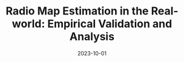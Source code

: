 ---
title: "Radio Map Estimation in the Real-world: Empirical Validation and Analysis"
collection: publications
# permalink: /publication/2015-10-01-paper-title-number-3
# excerpt: 'This paper is about the number 3. The number 4 is left for future work.'
date: 2023-10-01
venue: 'IEEE Conference on Antenna Measurements and Applications'
paperurl: 'https://uia.brage.unit.no/uia-xmlui/bitstream/handle/11250/3116391/Article.pdf'
citation: 'Raju Shrestha, Tien Ngoc Ha, Pham Quoc Viet, Daniel Romero, &quot;Radio Map Estimation in the Real-world: Empirical Validation and Analysis;, <i>IEEE Conference on Antenna Measurements and Applications</i>, Oct. 2019.'
---